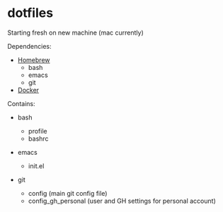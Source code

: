 # dotfiles
Starting fresh on new machine (mac currently)

Dependencies:
  - [Homebrew][1]
    - bash
    - emacs
    - git
  - [Docker][2]

Contains:

  - bash
     - profile
     - bashrc

  - emacs
     - init.el

  - git
     - config (main git config file)
     - config_gh_personal (user and GH settings for personal account)


[1]:https://brew.sh/
[2]:https://hub.docker.com/editions/community/docker-ce-desktop-mac
